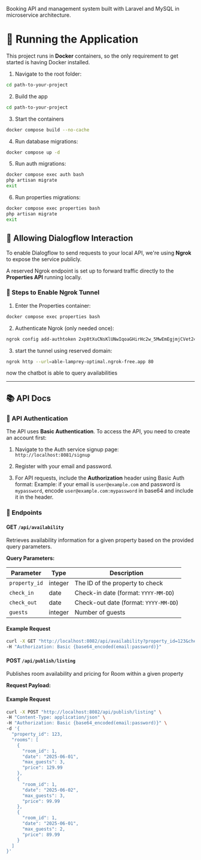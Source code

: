 Booking API and management system built with Laravel and MySQL in microservice architecture. 

# 🚀 Running the Application

This project runs in **Docker** containers, so the only requirement to get started is having Docker installed.

1. Navigate to the root folder:
```bash
cd path-to-your-project
```
2. Build the app
```bash
cd path-to-your-project
```
3. Start the containers
```bash
docker compose build --no-cache
```
4. Run database migrations:
```bash
docker compose up -d
```
5. Run auth migrations:
```bash
docker compose exec auth bash
php artisan migrate
exit
```
6. Run properties migrations:
```bash
docker compose exec properties bash
php artisan migrate
exit
```

## 🤖 Allowing Dialogflow Interaction

To enable Dialogflow to send requests to your local API, we're using **Ngrok** to expose the service publicly.

A reserved Ngrok endpoint is set up to forward traffic directly to the **Properties API** running locally.

### 🔌 Steps to Enable Ngrok Tunnel

1. Enter the Properties container:
```bash
docker compose exec properties bash
```
2. Authenticate Ngrok (only needed once):
```bash
ngrok config add-authtoken 2xp8tXuCNsKlUNwIqoaGHirHc2w_5MwEmEgjmjCVet24P33L
```
3. start the tunnel using reserved domain:
```bash
ngrok http --url=able-lamprey-optimal.ngrok-free.app 80
```
now the chatbot is able to query availabilities

__________________________________________________________________________________________
## 📚 API Docs

### 🔐 API Authentication

The API uses **Basic Authentication**. To access the API, you need to create an account first:

1. Navigate to the Auth service signup page:  
   `http://localhost:8081/signup`

2. Register with your email and password.

3. For API requests, include the **Authorization** header using Basic Auth format:
Example: if your email is `user@example.com` and password is `mypassword`, encode `user@example.com:mypassword` in base64 and include it in the header.


### 📍 Endpoints

#### GET `/api/availability`

Retrieves availability information for a given property based on the provided query parameters.

**Query Parameters:**

| Parameter    | Type    | Description                      |
|--------------|---------|----------------------------------|
| `property_id`| integer | The ID of the property to check   |
| `check_in`   | date    | Check-in date (format: `YYYY-MM-DD`) |
| `check_out`  | date    | Check-out date (format: `YYYY-MM-DD`) |
| `guests`     | integer | Number of guests                  |

#### Example Request

```bash
curl -X GET "http://localhost:8082/api/availability?property_id=123&check_in=2025-06-01&check_out=2025-06-05&guests=2" \
-H "Authorization: Basic {base64_encoded(email:password)}"
```

#### POST `/api/publish/listing`

Publishes room availability and pricing for Room within a given property

**Request Payload:**

#### Example Request
```bash
curl -X POST "http://localhost:8082/api/publish/listing" \
-H "Content-Type: application/json" \
-H "Authorization: Basic {base64_encoded(email:password)}" \
-d '{
  "property_id": 123,
  "rooms": [
    {
      "room_id": 1,
      "date": "2025-06-01",
      "max_guests": 3,
      "price": 129.99
    },
    {
      "room_id": 1,
      "date": "2025-06-02",
      "max_guests": 3,
      "price": 99.99
    },
    {
      "room_id": 1,
      "date": "2025-06-01",
      "max_guests": 2,
      "price": 89.99
    }
  ]
}'
```

